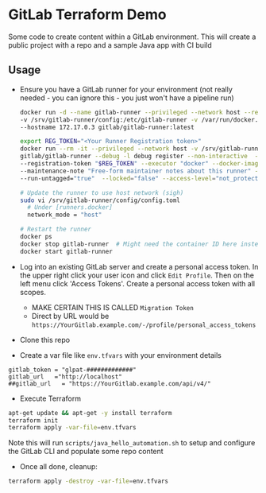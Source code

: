 # GitLab Terraform Demo

Some code to create content within a GitLab environment.  This will create a public project with a repo and a sample Java app with CI build

## Usage

* Ensure you have a GitLab runner for your environment (not really needed - you can ignore this - you just won't have a pipeline run)

  ```bash
  docker run -d --name gitlab-runner --privileged --network host --restart always \
  -v /srv/gitlab-runner/config:/etc/gitlab-runner -v /var/run/docker.sock:/var/run/docker.sock \
  --hostname 172.17.0.3 gitlab/gitlab-runner:latest

  export REG_TOKEN="<Your Runner Registration token>"
  docker run --rm -it --privileged --network host -v /srv/gitlab-runner/config:/etc/gitlab-runner \
  gitlab/gitlab-runner --debug -l debug register --non-interactive  --url "http://localhost" \
  --registration-token "$REG_TOKEN" --executor "docker" --docker-image alpine:latest --description "docker-runner" \
  --maintenance-note "Free-form maintainer notes about this runner" --tag-list "docker,aws" \
  --run-untagged="true"  --locked="false" --access-level="not_protected"

  # Update the runner to use host network (sigh)
  sudo vi /srv/gitlab-runner/config/config.toml
    # Under [runners.docker]
    network_mode = "host"
  
  # Restart the runner 
  docker ps 
  docker stop gitlab-runner  # Might need the container ID here instead of gitlab-runner
  docker start gitlab-runner
  ```

* Log into an existing GitLab server and create a personal access token.  In the upper right click your user icon and click `Edit Profile`.  Then on the left menu click 'Access Tokens'.  Create a personal access token with all scopes.  
  * MAKE CERTAIN THIS IS CALLED `Migration Token`
  * Direct by URL would be `https://YourGitlab.example.com/-/profile/personal_access_tokens`
* Clone this repo
* Create a var file like `env.tfvars` with your environment details

```hcl
gitlab_token = "glpat-#############"
gitlab_url   ="http://localhost"
##gitlab_url   = "https://YourGitlab.example.com/api/v4/"
```

* Execute Terraform

```bash
apt-get update && apt-get -y install terraform
terraform init
terraform apply -var-file=env.tfvars
```

Note this will run `scripts/java_hello_automation.sh` to setup and configure the GitLab CLI and populate some repo content

* Once all done, cleanup:

```bash
terraform apply -destroy -var-file=env.tfvars
```
